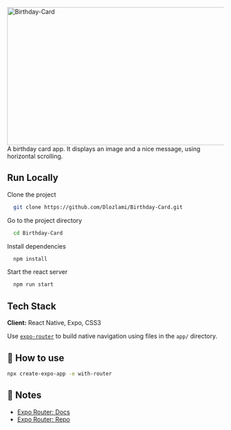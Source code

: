 <img src="https://socialify.git.ci/Dlozlami/Birthday-Card/image?language=1&owner=1&name=1&stargazers=1&theme=Light" alt="Birthday-Card" width="640" height="320" />
A birthday card app. It displays an image and a nice message, using horizontal scrolling.


## Run Locally

Clone the project

```bash
  git clone https://github.com/Dlozlami/Birthday-Card.git
```

Go to the project directory

```bash
  cd Birthday-Card
```

Install dependencies

```bash
  npm install
```

Start the react server

```bash
  npm run start
```


## Tech Stack

**Client:** React Native, Expo, CSS3



Use [`expo-router`](https://expo.github.io/router) to build native navigation using files in the `app/` directory.

## 🚀 How to use

```sh
npx create-expo-app -e with-router
```

## 📝 Notes

- [Expo Router: Docs](https://expo.github.io/router)
- [Expo Router: Repo](https://github.com/expo/router)
